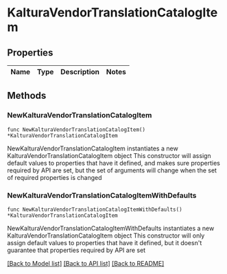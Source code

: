 # KalturaVendorTranslationCatalogItem

## Properties

Name | Type | Description | Notes
------------ | ------------- | ------------- | -------------

## Methods

### NewKalturaVendorTranslationCatalogItem

`func NewKalturaVendorTranslationCatalogItem() *KalturaVendorTranslationCatalogItem`

NewKalturaVendorTranslationCatalogItem instantiates a new KalturaVendorTranslationCatalogItem object
This constructor will assign default values to properties that have it defined,
and makes sure properties required by API are set, but the set of arguments
will change when the set of required properties is changed

### NewKalturaVendorTranslationCatalogItemWithDefaults

`func NewKalturaVendorTranslationCatalogItemWithDefaults() *KalturaVendorTranslationCatalogItem`

NewKalturaVendorTranslationCatalogItemWithDefaults instantiates a new KalturaVendorTranslationCatalogItem object
This constructor will only assign default values to properties that have it defined,
but it doesn't guarantee that properties required by API are set


[[Back to Model list]](../README.md#documentation-for-models) [[Back to API list]](../README.md#documentation-for-api-endpoints) [[Back to README]](../README.md)


